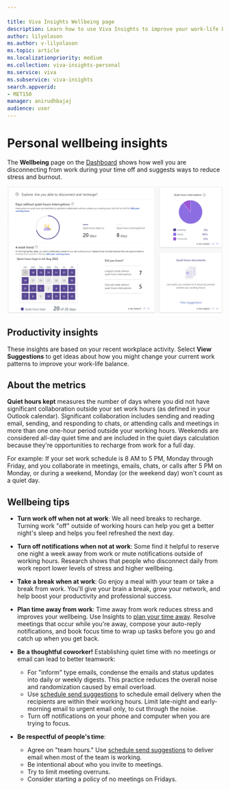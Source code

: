 ```yaml
---

title: Viva Insights Wellbeing page
description: Learn how to use Viva Insights to improve your work-life balance
author: lilyolason
ms.author: v-lilyolason
ms.topic: article
ms.localizationpriority: medium 
ms.collection: viva-insights-personal 
ms.service: viva 
ms.subservice: viva-insights 
search.appverid: 
- MET150 
manager: anirudhbajaj
audience: user
---
```


# Personal wellbeing insights

The **Wellbeing** page on the [Dashboard](dashboard-2.md) shows how well you are disconnecting from work during your time off and suggests ways to reduce stress and burnout.

![Screenshot that shows the Wellbeing page of the dashboard.](../../Images/WpA/Use/wellbeingdashboard2.png)

## Productivity insights

These insights are based on your recent workplace activity. Select **View Suggestions** to get ideas about how you might change your current work patterns to improve your work-life balance.

## About the metrics

**Quiet hours kept** measures the number of days where you did not have significant collaboration outside your set work hours (as defined in your Outlook calendar). Significant collaboration includes sending and reading email, sending, and responding to chats, or attending calls and meetings in more than one one-hour period outside your working hours. Weekends are considered all-day quiet time and are included in the quiet days calculation because they're opportunities to recharge from work for a full day.

For example: If your set work schedule is 8 AM to 5 PM, Monday through Friday, and you collaborate in meetings, emails, chats, or calls after 5 PM on Monday, or during a weekend, Monday (or the weekend day) won't count as a quiet day.

## Wellbeing tips

* **Turn work off when not at work**: We all need breaks to recharge. Turning work "off" outside of working hours can help you get a better night's sleep and helps you feel refreshed the next day.

* **Turn off notifications when not at work**: Some find it helpful to reserve one night a week away from work or mute notifications outside of working hours. Research shows that people who disconnect daily from work report lower levels of stress and higher wellbeing.

* **Take a break when at work**: Go enjoy a meal with your team or take a break from work. You'll give your brain a break, grow your network, and help boost your productivity and professional success.

* **Plan time away from work**: Time away from work reduces stress and improves your wellbeing. Use Insights to [plan your time away](../use/use-the-insights.md#plan-your-time-away). Resolve meetings that occur while you're away, compose your auto-reply notifications, and book focus time to wrap up tasks before you go and catch up when you get back.

* **Be a thoughtful coworker!** Establishing quiet time with no meetings or email can lead to better teamwork:

  * For "inform" type emails, condense the emails and status updates into daily or weekly digests. This practice reduces the overall noise and randomization caused by email overload.
  * Use [schedule send suggestions](../use/delay-delivery.md) to schedule email delivery when the recipients are within their working hours. Limit late-night and early-morning email to urgent email only, to cut through the noise.
  * Turn off notifications on your phone and computer when you are trying to focus.

* **Be respectful of people's time**:  

  * Agree on "team hours." Use [schedule send suggestions](../use/delay-delivery.md) to deliver email when most of the team is working.
  * Be intentional about who you invite to meetings.
  * Try to limit meeting overruns.
  * Consider starting a policy of no meetings on Fridays.

